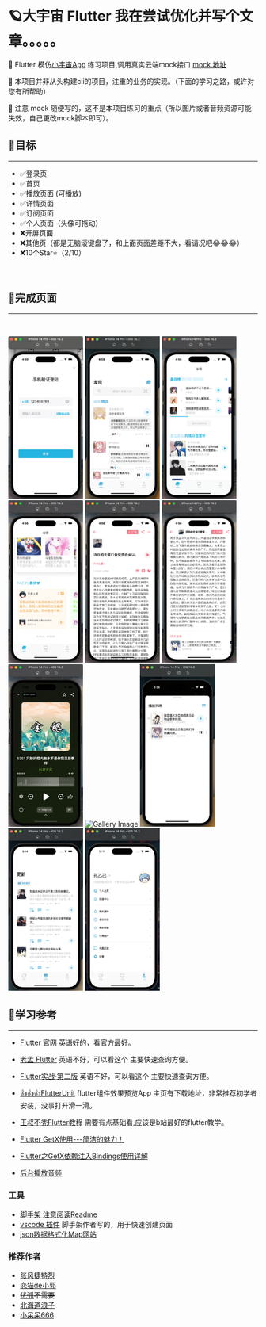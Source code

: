 #  🪐大宇宙 Flutter 我在尝试优化并写个文章。。。。。

🚩 Flutter 模仿[小宇宙App](https://www.plutopod.com/) 练习项目,调用真实云端mock接口 [mock 地址](https://www.apifox.cn/apidoc/shared-343f119d-0318-425f-ba64-d2a291136766/api-66526781)

🚩 本项目并非从头构建cli的项目，注重的业务的实现。（下面的学习之路，或许对您有所帮助）

🚩 注意 mock 随便写的，这不是本项目练习的重点（所以图片或者音频资源可能失效，自己更改mock脚本即可）。
<br/>

## 🌱目标
<hr/>

- ✅登录页
- ✅首页
- ✅播放页面 (可播放) 
- ✅详情页面
- ✅订阅页面
- ✅个人页面（头像可拖动）
- ❌开屏页面
- ❌其他页（都是无脑滚键盘了，和上面页面差距不大，看请况吧😂😂😂）
- ❌10个Star⭐（2/10）
<br/>

## 🌳完成页面 

<hr/>

<br>

<p align="left">
<img src="screenshots/sc.png" alt="Gallery Image" width="30%" />
<img src="screenshots/sc1.png" alt="Gallery Image" width="30%" />
<img src="screenshots/sc2.png" alt="Gallery Image" width="30%" />
<img src="screenshots/sc3.png" alt="Gallery Image" width="30%" />
<img src="screenshots/sc4.png" alt="Gallery Image" width="30%" />
<img src="screenshots/sc5.png" alt="Gallery Image" width="30%" />
<img src="screenshots/sc6.png" alt="Gallery Image" width="30%" />
<img src="screenshots/sc10.png" alt="Gallery Image" width="30%" />
<img src="screenshots/sc7.png" alt="Gallery Image" width="30%" />
<img src="screenshots/sc8.png" alt="Gallery Image" width="30%" />
<img src="screenshots/sc9.png" alt="Gallery Image" width="30%" />
</p>

## 🌻学习参考  
<hr/>

- [Flutter 官网](https://flutter.cn) 英语好的，看官方最好。
- [老孟 Flutter](http://www.laomengit.com/)  英语不好，可以看这个 主要快速查询方便。
- [Flutter实战·第二版](https://book.flutterchina.club/chapter6/tabview.html#_6-9-1-tabbarview)  英语不好，可以看这个 主要快速查询方便。
- [👍👍👍FlutterUnit](https://github.com/toly1994328/FlutterUnit)  flutter组件效果预览App 主页有下载地址，非常推荐初学者安装，没事打开滑一滑。

- [王叔不秃Flutter教程](https://www.bilibili.com/video/BV1dt4y117J9/?spm_id_from=333.788&vd_source=009060b038d734b4de0f2c3ccf982d98) 需要有点基础看,应该是b站最好的flutter教学。
- [Flutter GetX使用---简洁的魅力！](https://juejin.cn/post/6924104248275763208)
- [Flutter之GetX依赖注入Bindings使用详解](https://juejin.cn/post/7062516045130498084)
- [后台播放音频](https://github.com/ryanheise/just_audio/blob/minor/just_audio_background/example/lib/main.dart)
### 工具 ###
- [脚手架 注意阅读Readme](https://github.com/xieyezi/flutter-getx-template)
- [vscode 插件](https://marketplace.visualstudio.com/items?itemName=xieyezi.monia-getx-template) 脚手架作者写的，用于快速创建页面
- [json数据格式化Map网站](https://app.quicktype.io/)
### 推荐作者 ###
- [张风捷特烈](https://juejin.cn/user/149189281194766)
- [恋猫de小郭](https://juejin.cn/user/817692379985752)
- ~~[优弧](https://juejin.cn/user/852876722177533)不需要~~
- [北海道浪子](https://juejin.cn/user/729731450022440) 
- [小呆呆666](https://juejin.cn/user/2840793776393847) 
 


